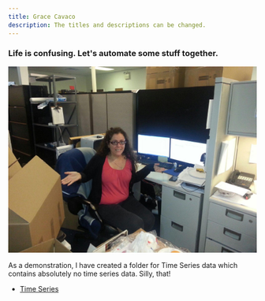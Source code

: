 ```yaml
---
title: Grace Cavaco
description: The titles and descriptions can be changed.
---
```

### Life is confusing.  Let's automate some stuff together.

![My Picture](/pics/20131010_152539000_iOS.jpg)

As a demonstration, I have created a folder for Time Series data which contains absolutely no time series data.  Silly, that! 

* [Time Series](/timeseries/index.md)
